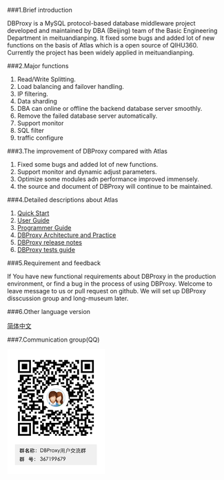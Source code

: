 ###1.Brief introduction

DBProxy is a MySQL protocol-based database middleware project developed and maintained by DBA (Beijing) team of the Basic Engineering Department in meituandianping. It fixed some bugs and added lot of new functions on the basis of Atlas which is a open source of QIHU360. Currently the project has been widely applied in meituandianping.

###2.Major functions

1. Read/Write Splitting.
2. Load balancing and failover handling.
3. IP filtering.
4. Data sharding
5. DBA can online or offline the backend database server smoothly.
6. Remove the failed database server automatically.
7. Support monitor
8. SQL filter
9. traffic configure

###3.The improvement of DBProxy compared with Atlas

1. Fixed some bugs and added lot of new functions.
2. Support monitor and dynamic adjust parameters.
3. Optimize some modules adn performance improved immensely.
4. the source and document of DBProxy will continue to be maintained.

###4.Detailed descriptions about Atlas

1. [Quick Start](./doc/QUICK_START.md)
2. [User Guide](./doc/USER_GUIDE.md)
3. [Programmer Guide](./doc/PROGRAMMING_GUIDE.md)
4. [DBProxy Architecture and Practice](./doc/THEORY_PRACTICES.md)
5. [DBProxy release notes](./doc/RELEASE_NOTES.md)
6. [DBProxy tests guide](./doc/TEST_GUIDE.md)

###5.Requirement and feedback

If You have new functional requirements about DBProxy in the production environment, or find a bug in the process of using DBProxy. Welcome to leave message to us or pull request on github. We will set up DBProxy disscussion group and long-museum later.


###6.Other language version

[简体中文](README_ZH.md)
 

###7.Communication group(QQ)

![QQ](./doc/img/DBProxy用户交流群群二维码.png)
